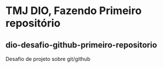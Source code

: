# TMJ DIO, Fazendo Primeiro repositório 

## dio-desafio-github-primeiro-repositorio
Desafio de projeto sobre git/github
